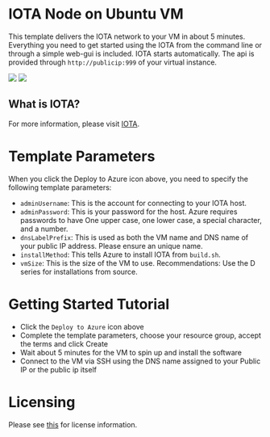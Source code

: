 # IOTA Node on Ubuntu VM

This template delivers the IOTA network to your VM in about 5 minutes.  Everything you need to get started using the IOTA from the command line or through a simple web-gui is included. 
IOTA starts automatically. The api is provided through `http://publicip:999` of your virtual instance.

<a href="https://portal.azure.com/#create/Microsoft.Template/uri/https%3A%2F%2Fraw.githubusercontent.com%2Fmrpink85%2FIOTA%2Fmaster%2Fazure%2Fazuredeploy.json" target="_blank"><img src="http://azuredeploy.net/deploybutton.png"/></a>
<a href="http://armviz.io/#/?load=https%3A%2F%2Fraw.githubusercontent.com%2Fmrpink85%2FIOTA%2Fmaster%2Fazure%2Fazuredeploy.json" target="_blank"><img src="http://armviz.io/visualizebutton.png"/></a>

What is IOTA?
----------------
For more information, please visit <a href="https://iotatoken.com">IOTA</a>.


# Template Parameters

When you click the Deploy to Azure icon above, you need to specify the following template parameters:

* `adminUsername`: This is the account for connecting to your IOTA host.
* `adminPassword`: This is your password for the host.  Azure requires passwords to have One upper case, one lower case, a special character, and a number.
* `dnsLabelPrefix`: This is used as both the VM name and DNS name of your public IP address.  Please ensure an unique name.
* `installMethod`: This tells Azure to install IOTA from `build.sh`.
* `vmSize`: This is the size of the VM to use.  Recommendations: Use the D series for installations from source.

# Getting Started Tutorial

* Click the `Deploy to Azure` icon above
* Complete the template parameters, choose your resource group, accept the terms and click Create
* Wait about 5 minutes for the VM to spin up and install the software
* Connect to the VM via SSH using the DNS name assigned to your Public IP or the public ip itself

# Licensing

Please see <a href="https://github.com/mrpink85/IOTA/blob/master/LICENSE.txt">this</a> for license information.

